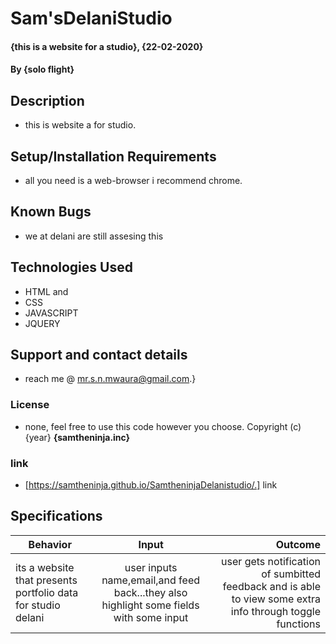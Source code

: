 # Sam'sDelaniStudio
#### {this is a website for a studio}, {22-02-2020}
#### By **{solo flight}**
## Description
* this is website a for studio.
## Setup/Installation Requirements
* all you need is a web-browser i recommend chrome.
## Known Bugs
* we at delani are still assesing this
## Technologies Used
* HTML and 
* CSS 
* JAVASCRIPT
* JQUERY
## Support and contact details
* reach me @ mr.s.n.mwaura@gmail.com.}
### License
* none, feel free to use this code however you choose.
Copyright (c) {year} **{samtheninja.inc}**
### link
* [https://samtheninja.github.io/SamtheninjaDelanistudio/.] link 
## Specifications
| Behavior        | Input           | Outcome  |
| ------------- |:-------------:| -----:|
| its a website that presents portfolio data for studio delani | user inputs name,email,and feed back...they also highlight some fields with some input |user gets notification of sumbitted feedback and is able to view some extra info through toggle functions|


